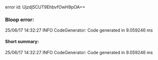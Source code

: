 error id: Ujzdj5CUT9EhbvfOwH9pOA==
### Bloop error:

25/06/17 14:32:27 INFO CodeGenerator: Code generated in 9.059246 ms
#### Short summary: 

25/06/17 14:32:27 INFO CodeGenerator: Code generated in 9.059246 ms